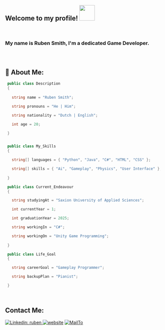 
<h2>Welcome to my profile!   <img src="https://thumbs.gfycat.com/ImaginativeIndolentIrishsetter-max-1mb.gif" width="50"></h2>

<br>

<h3>My name is Ruben Smith, I'm a dedicated Game Developer.<h3>

<br>

## 🧑 About Me:   

 ```csharp
  public class Description
  {
  
    string name = "Ruben Smith";

    string pronouns = "He | Him";

    string nationality = "Dutch | English";

    int age = 20;

  }


  public class My_Skills
  {

    string[] languages = { "Python", "Java", "C#", "HTML", "CSS" };

    string[] skills = { "Ai", "Gameplay", "Physics", "User Interface" };
    
  }

  public class Current_Endeavour
  {

    string studyingAt = "Saxion University of Applied Sciences";

    int currentYear = 1;

    int graduationYear = 2025;

    string workingIn = "C#";

    string workingOn = "Unity Game Programming";
    
  }

  public class Life_Goal
  {

    string careerGoal = "Gameplay Programmer";

    string backupPlan = "Pianist";

  }


```
<br>
<h2>Contact Me:</h2>

[![Linkedin: ruben](https://img.shields.io/badge/-Ruben-blue?style=for-the-badge&logo=Linkedin&logoColor=white&link=https://www.linkedin.com/in/anmol-p-singh/) ](https://www.linkedin.com/in/ruben-smith-068752209/)
[![website](https://img.shields.io/badge/Portfolio-46a2f1.svg?&style=for-the-badge&logo=Google-Chrome&logoColor=white&link=https://anmolsingh.me/)](https://haventmadeityet.com/)
[![MailTo](https://img.shields.io/badge/Gmail-D14836?style=for-the-badge&logo=gmail&logoColor=white)](mailto:rubenalexandersmith@gmail.com)
